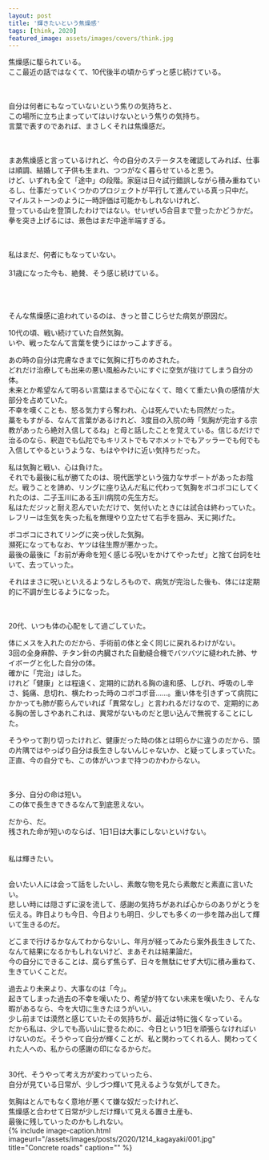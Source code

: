 ```yaml
---
layout: post
title: '輝きたいという焦燥感'
tags: [think, 2020]
featured_image: assets/images/covers/think.jpg
---
```



焦燥感に駆られている。  
ここ最近の話ではなくて、10代後半の頃からずっと感じ続けている。  
<br>
<br>

自分は何者にもなっていないという焦りの気持ちと、  
この場所に立ち止まっていてはいけないという焦りの気持ち。  
言葉で表すのであれば、まさしくそれは焦燥感だ。  
<br>
<br>

まあ焦燥感と言っているけれど、今の自分のステータスを確認してみれば、仕事は順調、結婚して子供も生まれ、つつがなく暮らせていると思う。  
けど、いずれも全て「途中」の段階。家庭は日々試行錯誤しながら積み重ねているし、仕事だっていくつかのプロジェクトが平行して進んでいる真っ只中だ。  
マイルストーンのように一時評価は可能かもしれないけれど、  
登っている山を登頂したわけではない。せいぜい5合目まで登ったかどうかだ。  
拳を突き上げるには、景色はまだ中途半端すぎる。  
<br>
<br>

私はまだ、何者にもなっていない。  
<br>
31歳になった今も、絶賛、そう感じ続けている。  
<br>
<br>
<br>

そんな焦燥感に追われているのは、きっと昔こじらせた病気が原因だ。  

10代の頃、戦い続けていた自然気胸。  
いや、戦ったなんて言葉を使うにはかっこよすぎる。  

あの時の自分は完膚なきまでに気胸に打ちのめされた。  
どれだけ治療しても出来の悪い風船みたいにすぐに空気が抜けてしまう自分の体。  
未来とか希望なんて明るい言葉はまるで心になくて、暗くて重たい負の感情が大部分を占めていた。  
不幸を嘆くことも、怒る気力すら奪われ、心は死んでいたも同然だった。  
藁をもすがる、なんて言葉があるけれど、3度目の入院の時「気胸が完治する宗教があったら絶対入信してるね」と母と話したことを覚えている。信じるだけで治るのなら、釈迦でも仏陀でもキリストでもマホメットでもアッラーでも何でも入信してやるというような、もはややけに近い気持ちだった。  

私は気胸と戦い、心は負けた。  
それでも最後に私が勝てたのは、現代医学という強力なサポートがあったお陰だ。戦うことを諦め、リングに座り込んだ私に代わって気胸をボコボコにしてくれたのは、二子玉川にある玉川病院の先生方だ。  
私はただジッと耐え忍んでいただけで、気付いたときには試合は終わっていた。  
レフリーは生気を失った私を無理やり立たせて右手を掴み、天に掲げた。  

ボコボコにされてリングに突っ伏した気胸。  
瀕死になってもなお、ヤツは往生際が悪かった。  
最後の最後に「お前が寿命を短く感じる呪いをかけてやったぜ」と捨て台詞を吐いて、去っていった。  

それはまさに呪いといえるようなしろもので、病気が完治した後も、体には定期的に不調が生じるようになった。  
<br>
<br>

20代、いつも体の心配をして過ごしていた。  

体にメスを入れたのだから、手術前の体と全く同じに戻れるわけがない。  
3回の全身麻酔、チタン針の内臓された自動縫合機でバツバツに縫われた肺、サイボーグと化した自分の体。  
確かに「完治」はした。  
けれど「健康」とは程遠く、定期的に訪れる胸の違和感、しびれ、呼吸のし辛さ、鈍痛、息切れ、横たわった時のコポコポ音……。重い体を引きずって病院にかかっても肺が膨らんでいれば「異常なし」と言われるだけなので、定期的にある胸の苦しさやあれこれは、異常がないものだと思い込んで無視することにした。  

そうやって割り切ったけれど、健康だった時の体とは明らかに違うのだから、頭の片隅ではやっぱり自分は長生きしないんじゃないか、と疑ってしまっていた。  
正直、今の自分でも、この体がいつまで持つのかわからない。  
<br>
<br>

多分、自分の命は短い。  
この体で長生きできるなんて到底思えない。  

だから、だ。  
残された命が短いのならば、1日1日は大事にしないといけない。  
<br>
<br>
私は輝きたい。
<br>
<br>

会いたい人には会って話をしたいし、素敵な物を見たら素敵だと素直に言いたい。  
悲しい時には隠さずに涙を流して、感謝の気持ちがあれば心からのありがとうを伝える。昨日よりも今日、今日よりも明日、少しでも多くの一歩を踏み出して輝いて生きるのだ。  

どこまで行けるかなんてわからないし、年月が経ってみたら案外長生きしてた、  
なんて結果になるかもしれないけど、まあそれは結果論だ。  
今の自分にできることは、腐らず焦らず、日々を無駄にせず大切に積み重ねて、生きていくことだ。  

過去より未来より、大事なのは「今」。  
起きてしまった過去の不幸を嘆いたり、希望が持てない未来を嘆いたり、そんな暇があるなら、今を大切に生きたほうがいい。  
少し前までは漠然と感じていたその気持ちが、最近は特に強くなっている。  
だから私は、少しでも高い山に登るために、今日という1日を頑張らなければいけないのだ。そうやって自分が輝くことが、私と関わってくれる人、関わってくれた人への、私からの感謝の印になるからだ。 
<br>
<br>

30代、そうやって考え方が変わっていったら、  
自分が見ている日常が、少しづつ輝いて見えるような気がしてきた。  

気胸はとんでもなく意地が悪くて嫌な奴だったけれど、  
焦燥感と合わせて日常が少しだけ輝いて見える置き土産も、  
最後に残していったのかもしれない。  
{% include image-caption.html imageurl="/assets/images/posts/2020/1214_kagayaki/001.jpg" title="Concrete roads" caption="" %}
<br>
<br>

